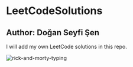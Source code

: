 # LeetCodeSolutions

## Author: Doğan Seyfi Şen

I will add my own LeetCode solutions in this repo.

![rick-and-morty-typing](https://user-images.githubusercontent.com/118891768/231881706-cbc90299-b7dd-4836-beab-97e928d0109c.gif)

